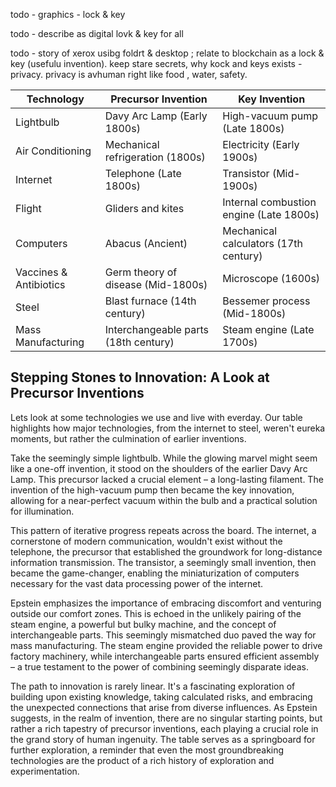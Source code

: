 
todo - graphics - lock & key

todo - describe as digital lovk & key for all

todo - story of xerox usibg foldrt & desktop ; relate to blockchain as a lock & key (usefulu invention). keep stare secrets,
why kock and keys exists - privacy. 
privacy is avhuman right like food , water, safety.


| Technology             | Precursor Invention                  | Key Invention                           |
| ---------------------- | ------------------------------------ | --------------------------------------- |
| Lightbulb              | Davy Arc Lamp (Early 1800s)          | High-vacuum pump (Late 1800s)           |
| Air Conditioning       | Mechanical refrigeration (1800s)     | Electricity (Early 1900s)               |
| Internet               | Telephone (Late 1800s)               | Transistor (Mid-1900s)                  |
| Flight                 | Gliders and kites                    | Internal combustion engine (Late 1800s) |
| Computers              | Abacus (Ancient)                     | Mechanical calculators (17th century)   |
| Vaccines & Antibiotics | Germ theory of disease (Mid-1800s)   | Microscope (1600s)                      |
| Steel                  | Blast furnace (14th century)         | Bessemer process (Mid-1800s)            |
| Mass Manufacturing     | Interchangeable parts (18th century) | Steam engine (Late 1700s)   


## Stepping Stones to Innovation: A Look at Precursor Inventions

Lets look at some technologies we use and live with everday.  Our table highlights how major technologies, from the internet to steel,  weren't eureka moments, but rather the culmination of earlier inventions. 

Take the seemingly simple lightbulb. While the glowing marvel might seem like a one-off invention, it stood on the shoulders of the earlier Davy Arc Lamp. This precursor lacked a crucial element – a long-lasting filament. The invention of the high-vacuum pump then became the key innovation, allowing for a near-perfect vacuum within the bulb and a practical solution for illumination. 

This pattern of iterative progress repeats across the board. The internet, a cornerstone of modern communication, wouldn't exist without the telephone, the precursor that established the groundwork for long-distance information transmission.  The transistor, a seemingly small invention, then became the game-changer, enabling the miniaturization of computers necessary for the vast data processing power of the internet.

Epstein emphasizes the importance of embracing discomfort and venturing outside our comfort zones. This is echoed in the unlikely pairing of the steam engine, a powerful but bulky machine, and the concept of interchangeable parts. This seemingly mismatched duo paved the way for mass manufacturing. The steam engine provided the reliable power to drive factory machinery, while interchangeable parts ensured efficient assembly – a true testament to the power of combining seemingly disparate ideas.

The path to innovation is rarely linear. It's a fascinating exploration of building upon existing knowledge, taking calculated risks, and embracing the unexpected connections that arise from diverse influences.  As Epstein suggests, in the realm of invention, there are no singular starting points, but rather a rich tapestry of precursor inventions, each playing a crucial role in the grand story of human ingenuity.  The table serves as a springboard for further exploration, a reminder that even the most groundbreaking technologies are the product of a rich history of exploration and experimentation. 
